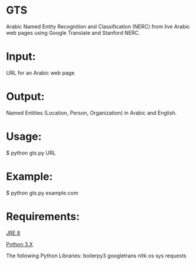 # GTS
Arabic Named Entity Recognition and Classification (NERC) from live Arabic web pages using Google Translate and Stanford NERC.

# Input: 
URL for an Arabic web page

# Output:
Named Entities (Location, Person, Organization) in Arabic and English.

# Usage:
$ python gts.py URL

# Example:
$ python gts.py example.com

# Requirements:

<a href="https://www.oracle.com/Java/technologies/Javase-jre8-downloads.html">JRE 8</a>

<a href="https://www.python.org/downloads/">Python 3.X</a>

The following Python Libraries:
boilerpy3
googletrans
nltk
os
sys
requests
